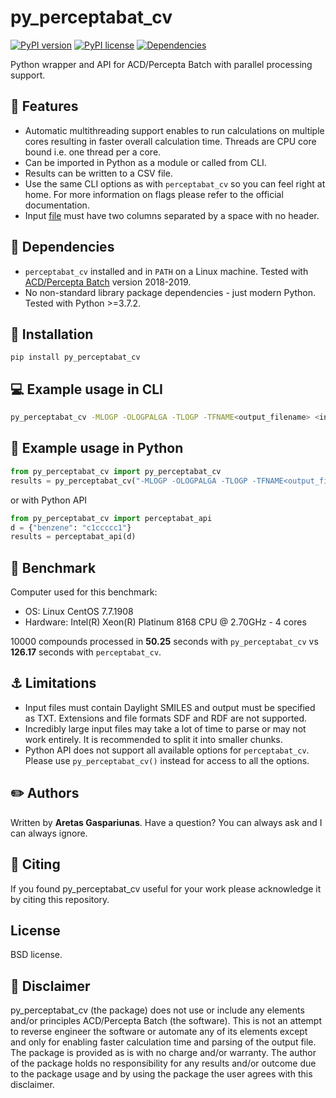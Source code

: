 # py_perceptabat_cv

[![PyPI version](https://badge.fury.io/py/py_perceptabat_cv.svg)](https://badge.fury.io/py/py_perceptabat_cv)
[![PyPI license](https://img.shields.io/pypi/l/py_perceptabat_cv)](https://pypi.python.org/pypi/py_perceptabat_cv/)
[![Dependencies](https://img.shields.io/badge/dependencies-none-brightgreen)](https://pypi.python.org/pypi/py_perceptabat_cv/)

Python wrapper and API for ACD/Percepta Batch with parallel processing support.

## :gem: Features
* Automatic multithreading support enables to run calculations on multiple cores resulting in faster overall calculation time. Threads are CPU core bound i.e. one thread per a core.
* Can be imported in Python as a module or called from CLI.
* Results can be written to a CSV file.
* Use the same CLI options as with `perceptabat_cv` so you can feel right at home. For more information on flags please refer to the official documentation.
* Input [file](py_perceptabat_cv/tests/compounds.smi) must have two columns separated by a space with no header.

## :hatching_chick: Dependencies
* `perceptabat_cv` installed and in `PATH` on a Linux machine. Tested with [ACD/Percepta Batch](https://www.acdlabs.com/products/percepta/index.php) version 2018-2019.
* No non-standard library package dependencies - just modern Python. Tested with Python >=3.7.2.

## :wrench: Installation
`pip install py_perceptabat_cv`

## :computer: Example usage in CLI
```bash
py_perceptabat_cv -MLOGP -OLOGPALGA -TLOGP -TFNAME<output_filename> <input_filename>
```
## :snake: Example usage in Python
```python
from py_perceptabat_cv import py_perceptabat_cv
results = py_perceptabat_cv("-MLOGP -OLOGPALGA -TLOGP -TFNAME<output_filename> <input_filename>")
```
or with Python API
```python
from py_perceptabat_cv import perceptabat_api
d = {"benzene": "c1ccccc1"}
results = perceptabat_api(d)
```

## :checkered_flag: Benchmark
Computer used for this benchmark:

* OS: Linux CentOS 7.7.1908
* Hardware: Intel(R) Xeon(R) Platinum 8168 CPU @ 2.70GHz - 4 cores

10000 compounds processed in **50.25** seconds with `py_perceptabat_cv` vs **126.17** seconds with `perceptabat_cv`.

## :anchor: Limitations
* Input files must contain Daylight SMILES and output must be specified as TXT. Extensions and file formats SDF and RDF are not supported.
* Incredibly large input files may take a lot of time to parse or may not work entirely. It is recommended to split it into smaller chunks.
* Python API does not support all available options for `perceptabat_cv`. Please use `py_perceptabat_cv()` instead for access to all the options.

## :pencil2: Authors
Written by **Aretas Gaspariunas**. Have a question? You can always ask and I can always ignore.

## :apple: Citing
If you found py_perceptabat_cv useful for your work please acknowledge it by citing this repository.

## License
BSD license.

## :poop: Disclaimer
py_perceptabat_cv (the package) does not use or include any elements and/or principles ACD/Percepta Batch (the software).
This is not an attempt to reverse engineer the software or automate any of its elements except and only for enabling faster calculation time and parsing of the output file.
The package is provided as is with no charge and/or warranty. The author of the package holds no responsibility for any results and/or outcome due to the package usage and by using the package the user agrees with this disclaimer.
